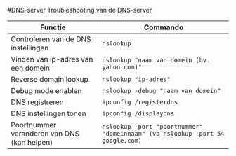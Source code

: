 #DNS-server
Troubleshooting van de DNS-server
 
 Functie| Commando
 ----------| -------------------
 Controleren van de DNS instellingen | ```nslookup```
 Vinden van ip-adres van een domein | ```nslookup "naam van domein (bv. yahoo.com)"```
 Reverse domain lookup | ```nslookup "ip-adres"```
 Debug mode enablen | ```nslookup -debug "naam van domein"```
 DNS registreren | ```ipconfig /registerdns```
 DNS instellingen tonen | ```ipconfig /displaydns```
 Poortnummer veranderen van DNS (kan helpen) | ```nslookup -port "poortnummer" "domeinnaam" (vb nslookup -port 54 google.com)```
